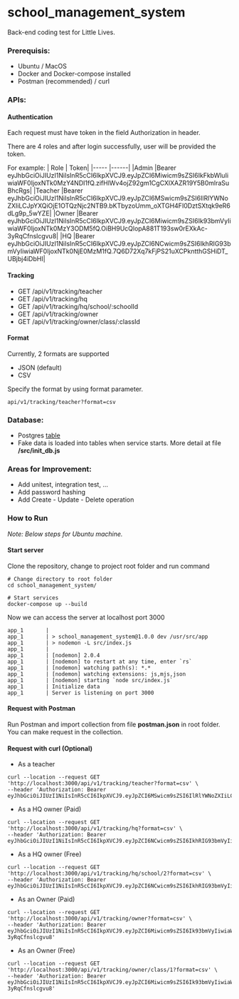 # school_management_system
Back-end coding test for Little Lives.

### Prerequisis:
- Ubuntu / MacOS
- Docker and Docker-compose installed
- Postman (recommended) / curl

### APIs:

#### Authentication

Each request must have token in the field Authorization in header.

There are 4 roles and after login successfully, user will be provided the token.

For example:
| Role | Token|
|----- |------|
|Admin |Bearer eyJhbGciOiJIUzI1NiIsInR5cCI6IkpXVCJ9.eyJpZCI6Miwicm9sZSI6IkFkbWluIiwiaWF0IjoxNTk0MzY4NDI1fQ.zifHlWv4ojZ92gm1CgCXlXAZR19Y5B0mlraSuBhcRgs|
|Teacher |Bearer eyJhbGciOiJIUzI1NiIsInR5cCI6IkpXVCJ9.eyJpZCI6MSwicm9sZSI6IlRlYWNoZXIiLCJpYXQiOjE1OTQzNjc2NTB9.bKTbyzoUmm_oXTGH4FI0DztSXtqk9eR6dLg9p_5wYZE|
|Owner |Bearer eyJhbGciOiJIUzI1NiIsInR5cCI6IkpXVCJ9.eyJpZCI6Miwicm9sZSI6Ik93bmVyIiwiaWF0IjoxNTk0MzY3ODM5fQ.OiBH9UcQlopA881T193sw0rEXkAc-3yRqCfnslcgvu8|
|HQ |Bearer eyJhbGciOiJIUzI1NiIsInR5cCI6IkpXVCJ9.eyJpZCI6NCwicm9sZSI6IkhRIG93bmVyIiwiaWF0IjoxNTk0NjE0MzM1fQ.7Q6D72Xq7kFjPS21uXCPkntthGSHiDT_UBjbj4iDbHI|

#### Tracking

- GET /api/v1/tracking/teacher
- GET /api/v1/tracking/hq
- GET /api/v1/tracking/hq/school/:schoolId
- GET /api/v1/tracking/owner
- GET /api/v1/tracking/owner/class/:classId

#### Format
Currently, 2 formats are supported
- JSON (default)
- CSV

Specify the format by using format parameter.

```
api/v1/tracking/teacher?format=csv
```

### Database:
- Postgres [table](https://dbdiagram.io/d/5f0d61300425da461f04a304)
- Fake data is loaded into tables when service starts. More detail at file **/src/init_db.js**

### Areas for Improvement:
- Add unitest, integration test, ...
- Add password hashing
- Add Create - Update - Delete operation

### How to Run
*Note: Below steps for Ubuntu machine.*

#### Start server

Clone the repository, change to project root folder and run command

```
# Change directory to root folder
cd school_management_system/

# Start services
docker-compose up --build
```
Now we can access the server at localhost port 3000

```
app_1       | 
app_1       | > school_management_system@1.0.0 dev /usr/src/app
app_1       | > nodemon -L src/index.js
app_1       | 
app_1       | [nodemon] 2.0.4
app_1       | [nodemon] to restart at any time, enter `rs`
app_1       | [nodemon] watching path(s): *.*
app_1       | [nodemon] watching extensions: js,mjs,json
app_1       | [nodemon] starting `node src/index.js`
app_1       | Initialize data
app_1       | Server is listening on port 3000
```

#### Request with Postman

Run Postman and import collection from file **postman.json** in root folder. You can make request in the collection.

#### Request with curl (Optional)

- As a teacher
```
curl --location --request GET 'http://localhost:3000/api/v1/tracking/teacher?format=csv' \
--header 'Authorization: Bearer eyJhbGciOiJIUzI1NiIsInR5cCI6IkpXVCJ9.eyJpZCI6MSwicm9sZSI6IlRlYWNoZXIiLCJpYXQiOjE1OTQzNjc2NTB9.bKTbyzoUmm_oXTGH4FI0DztSXtqk9eR6dLg9p_5wYZE'
```

- As a HQ owner (Paid)
```
curl --location --request GET 'http://localhost:3000/api/v1/tracking/hq?format=csv' \
--header 'Authorization: Bearer eyJhbGciOiJIUzI1NiIsInR5cCI6IkpXVCJ9.eyJpZCI6NCwicm9sZSI6IkhRIG93bmVyIiwiaWF0IjoxNTk0NjE0MzM1fQ.7Q6D72Xq7kFjPS21uXCPkntthGSHiDT_UBjbj4iDbHI'
```
- As a HQ owner (Free)
```
curl --location --request GET 'http://localhost:3000/api/v1/tracking/hq/school/2?format=csv' \
--header 'Authorization: Bearer eyJhbGciOiJIUzI1NiIsInR5cCI6IkpXVCJ9.eyJpZCI6NCwicm9sZSI6IkhRIG93bmVyIiwiaWF0IjoxNTk0NjE0MzM1fQ.7Q6D72Xq7kFjPS21uXCPkntthGSHiDT_UBjbj4iDbHI'
```

- As an Owner (Paid)
```
curl --location --request GET 'http://localhost:3000/api/v1/tracking/owner?format=csv' \
--header 'Authorization: Bearer eyJhbGciOiJIUzI1NiIsInR5cCI6IkpXVCJ9.eyJpZCI6Miwicm9sZSI6Ik93bmVyIiwiaWF0IjoxNTk0MzY3ODM5fQ.OiBH9UcQlopA881T193sw0rEXkAc-3yRqCfnslcgvu8'
```

- As an Owner (Free)
```
curl --location --request GET 'http://localhost:3000/api/v1/tracking/owner/class/1?format=csv' \
--header 'Authorization: Bearer eyJhbGciOiJIUzI1NiIsInR5cCI6IkpXVCJ9.eyJpZCI6Miwicm9sZSI6Ik93bmVyIiwiaWF0IjoxNTk0MzY3ODM5fQ.OiBH9UcQlopA881T193sw0rEXkAc-3yRqCfnslcgvu8'
```